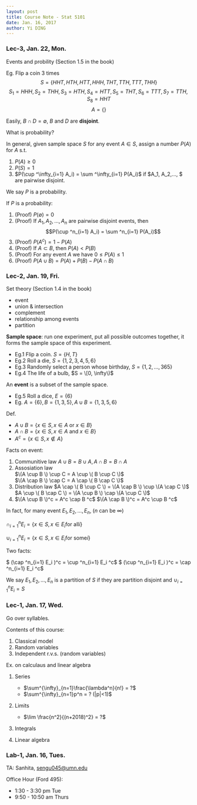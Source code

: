 ```yaml
--- 
layout: post
title: Course Note - Stat 5101
date: Jan. 16, 2017
author: Yi DING
---
```


[comment]: # (This is the course note for course Stat 5101)

### Lec-3, Jan. 22, Mon.
Events and probility (Section 1.5 in the book)

Eg. Flip a coin 3 times
$$S = \{ HHT, HTH, HTT, HHH, THT, TTH, TTT, THH \}$$
$$S_1 = HHH, S_2 = THH, S_3 = HTH, S_4 = HTT, S_5 = THT, S_6 = TTT, S_7 = TTH, S_8 = HHT$$
$$A = \{ \}$$

Easily, $B\cap D = \emptyset$, $B$ and $D$ are **disjoint**.

What is probability?

In general, given sample space $S$ for any event $A\in S$, assign a number $P(A)$ for $A$ s.t.
1. $P(A) \ge 0$
2. $P(S) = 1$
3. $P(\cup ^\infty_{i=1} A_i) = \sum ^\infty_{i=1} P(A_i)$ if $A_1, A_2,..., $ are pairwise disjoint.

We say $P$ is a probability.

If $P$ is a probability:
1. (Proof) $P(\emptyset) = 0$ 
2. (Proof) If $A_1, A_2, ..., A_n$ are pairwise disjoint events, then
$$P(\cup ^n_{i=1} A_i) = \sum ^n_{i=1} P(A_i)$$
3. (Proof) $P(A^c) = 1-P(A)$
4. (Proof) If $A \subset B$, then $P(A) < P(B)$
5. (Proof) For any event $A$ we have $0 \le P(A) \le 1$
6. (Proof) $P(A\cup B) = P(A) + P(B) - P(A\cap B)$

### Lec-2, Jan. 19, Fri.
Set theory (Section 1.4 in the book)
* event
* union & intersection
* complement
* relationship among events
* partition

**Sample space**: run one experiment, put all possible outcomes together, it forms the sample space of this experiment.
* Eg.1 Flip a coin. $S = \{H, T\}$
* Eg.2 Roll a die, $S = \{1, 2, 3, 4, 5, 6\}$
* Eg.3 Randomly select a person whose birthday, $S = \{1, 2, ..., 365\}$
* Eg.4 The life of a bulb, $S = \[0, \infty\)$

An **event** is a subset of the sample space.
* Eg.5 Roll a dice, $E = \{6\}$
* Eg. $A = \{6\}, B = \{1, 3, 5\}, A\cup B = \{1, 3, 5, 6\}$

Def.
* $A \cup B = \{ x \in S, x \in A \text{ or } x \in B \}$
* $A \cap B = \{ x \in S, x \in A \text{ and } x \in B \}$
* $A^c = \{ x \in S, x \notin A \}$

Facts on event:
1. Communitive law
    $A \cup B = B \cup A, A \cap B = B \cap A$   
2. Assosiation law   
    $\(A \cup B \) \cup C = A \cup \( B \cup C \)$   
    $\(A \cap B \) \cap C = A \cap \( B \cap C \)$
3. Distribution law
    $A \cap \( B \cup C \) = \(A \cap B \) \cup \(A \cap C \)$
    $A \cup \( B \cap C \) = \(A \cup B \) \cap \(A \cup C \)$
4.  $\(A \cup B \)^c = A^c \cap B ^c$
    $\(A \cap B \)^c = A^c \cup B ^c$
    
In fact, for many event $E_1, E_2, ..., E_n$, ($n$ can be $\infty$)

$\cap ^n_{i=1} E_i = \{ x\in S, x\in E_i \text{for all} i\}$

$\cup ^n_{i=1} E_i = \{ x\in S, x\in E_i \text{for some} i\}$

Two facts:

$ \(\cap ^n_{i=1} E_i \)^c = \cup ^n_{i=1} E_i ^c$
$ \(\cup ^n_{i=1} E_i \)^c = \cap ^n_{i=1} E_i ^c$

We say $E_1, E_2, ..., E_n$ is a partition of $S$ if they are partition disjoint and $\cup ^n_{i=1} E_i = S$


### Lec-1, Jan. 17, Wed.
Go over syllables.

Contents of this course:
1. Classical model
2. Random variables
3. Independent r.v.s. (random variables)

Ex. on calculaus and linear algebra

1. Series
    * $\sum^{\infty}_{n=1}\frac{\lambda^n}{n!} = ?$
    * $\sum^{\infty}_{n=1}p^n = ? (|p|<1)$
    
2. Limits
    * $\lim \frac{n^2}{(n+2018)^2} = ?$
    
3. Integrals

4. Linear algebra


### Lab-1, Jan. 16, Tues.
TA: Sanhita, sengu045@umn.edu

Office Hour (Ford 495):
* 1:30 - 3:30 pm Tue
* 9:50 - 10:50 am Thurs

